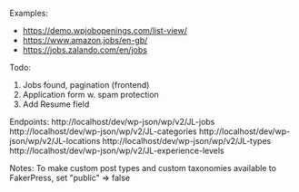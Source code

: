 Examples:
- https://demo.wpjobopenings.com/list-view/
- https://www.amazon.jobs/en-gb/
- https://jobs.zalando.com/en/jobs

Todo:
1. Jobs found, pagination (frontend)
2. Application form w. spam protection
3. Add Resume field

Endpoints:
http://localhost/dev/wp-json/wp/v2/JL-jobs
http://localhost/dev/wp-json/wp/v2/JL-categories
http://localhost/dev/wp-json/wp/v2/JL-locations
http://localhost/dev/wp-json/wp/v2/JL-types
http://localhost/dev/wp-json/wp/v2/JL-experience-levels

Notes:
To make custom post types and custom taxonomies available to FakerPress, set "public" => false